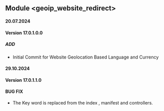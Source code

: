 ## Module <geoip_website_redirect>

#### 20.07.2024
#### Version 17.0.1.0.0
##### ADD

- Initial Commit for Website Geolocation Based Language and Currency

#### 29.10.2024
#### Version 17.0.1.1.0
#### BUG FIX

- The Key word is replaced from the index , manifest and controllers.


